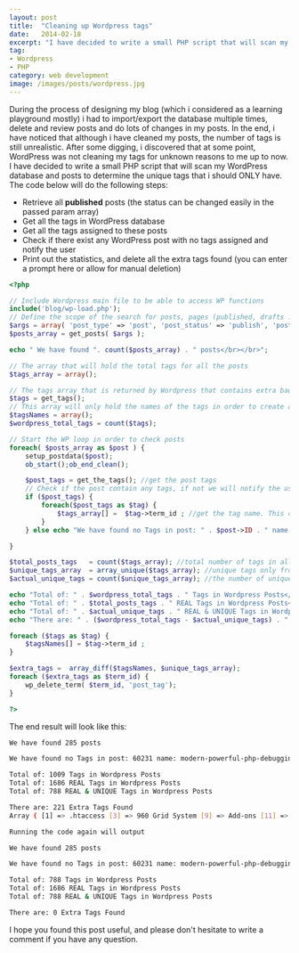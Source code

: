 ```yaml
---
layout: post
title:  "Cleaning up Wordpress tags"
date:   2014-02-18
excerpt: "I have decided to write a small PHP script that will scan my WordPress database and posts to determine the unique tags that i should ONLY have"
tag:
- Wordpress
- PHP
category: web development
image: /images/posts/wordpress.jpg
---
```


<figure style="display:none">
  <img src="/images/posts/wordpress.jpg" alt="quora-logo">
</figure>

During the process of designing my blog (which i considered as a learning playground mostly) i had to import/export the database multiple times, delete and review posts and do lots of changes in my posts. In the end, i have noticed that although i have cleaned my posts, the number of tags is still unrealistic. After some digging, i discovered that at some point, WordPress was not cleaning my tags for unknown reasons to me up to now. I have decided to write a small PHP script that will scan my WordPress database and posts to determine the unique tags that i should ONLY have. The code below will do the following steps:

*   Retrieve all **published** posts (the status can be changed easily in the passed param array)
*   Get all the tags in WordPress database
*   Get all the tags assigned to these posts
*   Check if there exist any WordPress post with no tags assigned and notify the user
*   Print out the statistics, and delete all the extra tags found (you can enter a prompt here or allow for manual deletion)

```php
<?php

// Include Wordpress main file to be able to access WP functions
include('blog/wp-load.php');
// Define the scope of the search for posts, pages (published, drafts ... )
$args = array( 'post_type' => 'post', 'post_status' => 'publish', 'posts_per_page' => -1);
$posts_array = get_posts( $args );

echo " We have found ". count($posts_array) . " posts</br></br>";

// The array that will hold the total tags for all the posts
$tags_array = array();

// The tags array that is returned by Wordpress that contains extra bad tags
$tags = get_tags();
// This array will only hold the names of the tags in order to create a diff
$tagsNames = array();
$wordpress_total_tags = count($tags);

// Start the WP loop in order to check posts
foreach( $posts_array as $post ) {
    setup_postdata($post);
    ob_start();ob_end_clean();

    $post_tags = get_the_tags(); //get the post tags
    // Check if the post contain any tags, if not we will notify the user with the post's name and link
    if ($post_tags) {
        foreach($post_tags as $tag) {
            $tags_array[] =  $tag->term_id ; //get the tag name. This can be changed to term_id or whatever you want
        }
    } else echo "We have found no Tags in post: " . $post->ID . " name: ". $post->post_name ." <a href='http://ahmadassaf.com/blog/wp-admin/post.php?post=" . $post->ID."&action=edit'>Link</a></br></br>";

}

$total_posts_tags   = count($tags_array); //total number of tags in all posts
$unique_tags_array  = array_unique($tags_array); //unique tags only from the posts
$actual_unique_tags = count($unique_tags_array); //the number of unique tags found

echo "Total of: " . $wordpress_total_tags . " Tags in Wordpress Posts</br>";
echo "Total of: " . $total_posts_tags . " REAL Tags in Wordpress Posts</br>";
echo "Total of: " . $actual_unique_tags . " REAL & UNIQUE Tags in Wordpress Posts</br></br>";
echo "There are: " . ($wordpress_total_tags - $actual_unique_tags) . " Extra Tags Found</br>";

foreach ($tags as $tag) {
    $tagsNames[] = $tag->term_id ;
}

$extra_tags =  array_diff($tagsNames, $unique_tags_array);
foreach ($extra_tags as $term_id) {
    wp_delete_term( $term_id, 'post_tag');
}

?>
```

The end result will look like this:

```bash
We have found 285 posts

We have found no Tags in post: 60231 name: modern-powerful-php-debugging-helper-kint Link

Total of: 1009 Tags in Wordpress Posts
Total of: 1686 REAL Tags in Wordpress Posts
Total of: 788 REAL & UNIQUE Tags in Wordpress Posts

There are: 221 Extra Tags Found
Array ( [1] => .htaccess [3] => 960 Grid System [9] => Add-ons [11] => Adipoli [12] => Adobe Creative Suite [13] ........

Running the code again will output

We have found 285 posts

We have found no Tags in post: 60231 name: modern-powerful-php-debugging-helper-kint Link

Total of: 788 Tags in Wordpress Posts
Total of: 1686 REAL Tags in Wordpress Posts
Total of: 788 REAL & UNIQUE Tags in Wordpress Posts

There are: 0 Extra Tags Found
```

I hope you found this post useful, and please don't hesitate to write a comment if you have any question.